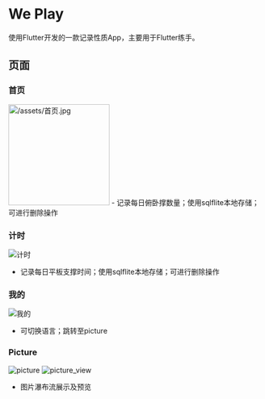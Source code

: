 # We Play

使用Flutter开发的一款记录性质App，主要用于Flutter练手。

## 页面
### 首页
<img src="/assets/首页.jpg" alt="/assets/首页.jpg" width="200" />
- 记录每日俯卧撑数量；使用sqlflite本地存储；可进行删除操作

### 计时
![计时](/assets/计时.jpg)
- 记录每日平板支撑时间；使用sqlflite本地存储；可进行删除操作

### 我的
![我的](/assets/我的.jpg)
- 可切换语言；跳转至picture

### Picture
![picture](/assets/picture.jpg)
![picture_view](/assets/picture_view.jpg)
- 图片瀑布流展示及预览
